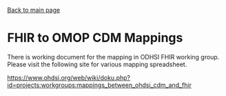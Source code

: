 [Back to main page](index.md)

# FHIR to OMOP CDM Mappings


There is working document for the mapping in ODHSI FHIR working group. Please visit the following site for various mapping spreadsheet.


https://www.ohdsi.org/web/wiki/doku.php?id=projects:workgroups:mappings_between_ohdsi_cdm_and_fhir
